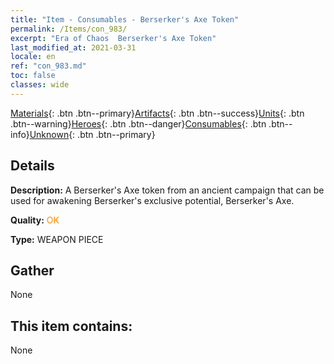 ```yaml
---
title: "Item - Consumables - Berserker's Axe Token"
permalink: /Items/con_983/
excerpt: "Era of Chaos  Berserker's Axe Token"
last_modified_at: 2021-03-31
locale: en
ref: "con_983.md"
toc: false
classes: wide
---
```

 [Materials](/Items/){: .btn .btn--primary}[Artifacts](/Items/Artifacts/){: .btn .btn--success}[Units](/Items/Units/){: .btn .btn--warning}[Heroes](/Items/Heroes/){: .btn .btn--danger}[Consumables](/Items/Consumables/){: .btn .btn--info}[Unknown](/Items/Unknown/){: .btn .btn--primary}

## Details
 **Description:** A Berserker's Axe token from an ancient campaign that can be used for awakening Berserker's exclusive potential, Berserker's Axe.

 **Quality:** <span style="color: #FF8C00">OK</span>

 **Type:** WEAPON PIECE

## Gather

  None

## This item contains:

  None


